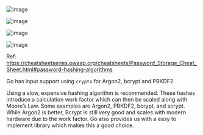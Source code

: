 
![image](https://github.com/remidinishanth/distributed_systems/assets/19663316/c0075e09-b77e-46ba-8286-b858f2694c05)

![image](https://github.com/remidinishanth/distributed_systems/assets/19663316/f2a6d98a-670b-480c-8a3b-a2e6ef835dd3)

![image](https://github.com/remidinishanth/distributed_systems/assets/19663316/a7ef25dd-0bb9-4796-ae88-5c571658073c)

![image](https://github.com/remidinishanth/distributed_systems/assets/19663316/eafb4ec0-634f-4ada-91ea-51b14d4127f8)


Ref: https://cheatsheetseries.owasp.org/cheatsheets/Password_Storage_Cheat_Sheet.html#password-hashing-algorithms


Go has input support using `crypto` for Argon2, bcrypt and PBKDF2

Using a slow, expensive hashing algorithm is recommended. These hashes introduce a calculation work factor which can then be scaled along with Moore’s Law. Some examples are Argon2, PBKDF2, bcrypt, and scrypt. While Argon2 is better, Bcrypt is still very good and scales with modern hardware due to the work factor. Go also provides us with a easy to implement library which makes this a good choice.
